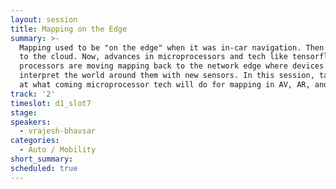 ```yaml
---
layout: session
title: Mapping on the Edge
summary: >-
  Mapping used to be "on the edge" when it was in-car navigation. Then it moved
  to the cloud. Now, advances in microprocessors and tech like tensorflow
  processors are moving mapping back to the network edge where devices will
  interpret the world around them with new sensors. In this session, take a look
  at what coming microprocessor tech will do for mapping in AV, AR, and gaming.
track: '2'
timeslot: d1_slot7
stage:
speakers:
  - vrajesh-bhavsar
categories:
  - Auto / Mobility
short_summary: 
scheduled: true
---
```


